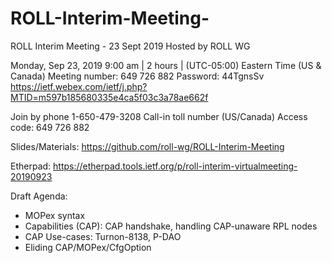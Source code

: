 # ROLL-Interim-Meeting-

ROLL Interim Meeting - 23 Sept 2019
Hosted by ROLL WG

Monday, Sep 23, 2019 9:00 am | 2 hours | (UTC-05:00) Eastern Time (US & Canada)
Meeting number: 649 726 882
Password: 44TgnsSv
https://ietf.webex.com/ietf/j.php?MTID=m597b185680335e4ca5f03c3a78ae662f

Join by phone
1-650-479-3208 Call-in toll number (US/Canada)
Access code: 649 726 882

Slides/Materials: https://github.com/roll-wg/ROLL-Interim-Meeting

Etherpad: https://etherpad.tools.ietf.org/p/roll-interim-virtualmeeting-20190923

Draft Agenda:

- MOPex syntax
- Capabilities (CAP): CAP handshake, handling CAP-unaware RPL nodes
- CAP Use-cases: Turnon-8138, P-DAO
- Eliding CAP/MOPex/CfgOption
